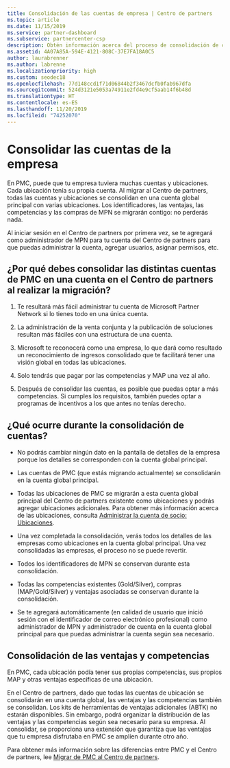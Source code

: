 ```yaml
---
title: Consolidación de las cuentas de empresa | Centro de partners
ms.topic: article
ms.date: 11/15/2019
ms.service: partner-dashboard
ms.subservice: partnercenter-csp
description: Obtén información acerca del proceso de consolidación de cuentas de Partner Membership Center (PMC) en una cuenta del Centro de partners. Puedes aplicar esta opción si realizas la migración de PMC al Centro de partners.
ms.assetid: 4A07A85A-594E-4121-808C-37E7FA18A0C5
author: laurabrenner
ms.author: labrenne
ms.localizationpriority: high
ms.custom: seodec18
ms.openlocfilehash: 77d148ccd1f71d06844b2f3467dcfb0fab967dfa
ms.sourcegitcommit: 524d3121e5053a74911e2fd4e9cf5aab14f6b48d
ms.translationtype: HT
ms.contentlocale: es-ES
ms.lasthandoff: 11/20/2019
ms.locfileid: "74252070"
---
```

# <a name="consolidate-your-company-accounts"></a>Consolidar las cuentas de la empresa

En PMC, puede que tu empresa tuviera muchas cuentas y ubicaciones. Cada ubicación tenía su propia cuenta. Al migrar al Centro de partners, todas las cuentas y ubicaciones se consolidan en una cuenta global principal con varias ubicaciones. Los identificadores, las ventajas, las competencias y las compras de MPN se migrarán contigo: no perderás nada. 

Al iniciar sesión en el Centro de partners por primera vez, se te agregará como administrador de MPN para tu cuenta del Centro de partners para que puedas administrar la cuenta, agregar usuarios, asignar permisos, etc. 

## <a name="why-should-you-consolidate-your-multiple-accounts-in-pmc-into-one-account-in-partner-center-when-you-migrate"></a>¿Por qué debes consolidar las distintas cuentas de PMC en una cuenta en el Centro de partners al realizar la migración?

1. Te resultará más fácil administrar tu cuenta de Microsoft Partner Network si lo tienes todo en una única cuenta.

2. La administración de la venta conjunta y la publicación de soluciones resultan más fáciles con una estructura de una cuenta.

3. Microsoft te reconocerá como una empresa, lo que dará como resultado un reconocimiento de ingresos consolidado que te facilitará tener una visión global en todas las ubicaciones.  

4. Solo tendrás que pagar por las competencias y MAP una vez al año.

5. Después de consolidar las cuentas, es posible que puedas optar a más competencias. Si cumples los requisitos, también puedes optar a programas de incentivos a los que antes no tenías derecho.


## <a name="what-happens-during-consolidation-of-accounts"></a>¿Qué ocurre durante la consolidación de cuentas?

- No podrás cambiar ningún dato en la pantalla de detalles de la empresa porque los detalles se corresponden con la cuenta global principal. 

- Las cuentas de PMC (que estás migrando actualmente) se consolidarán en la cuenta global principal. 

- Todas las ubicaciones de PMC se migrarán a esta cuenta global principal del Centro de partners existente como ubicaciones y podrás agregar ubicaciones adicionales. Para obtener más información acerca de las ubicaciones, consulta [Administrar la cuenta de socio: Ubicaciones](manage-locations.md).

- Una vez completada la consolidación, verás todos los detalles de las empresas como ubicaciones en la cuenta global principal. Una vez consolidadas las empresas, el proceso no se puede revertir.

- Todos los identificadores de MPN se conservan durante esta consolidación.

- Todas las competencias existentes (Gold/Silver), compras (MAP/Gold/Silver) y ventajas asociadas se conservan durante la consolidación.

- Se te agregará automáticamente (en calidad de usuario que inició sesión con el identificador de correo electrónico profesional) como administrador de MPN y administrador de cuenta en la cuenta global principal para que puedas administrar la cuenta según sea necesario. 


## <a name="consolidating-your-benefits-and-competencies"></a>Consolidación de las ventajas y competencias

En PMC, cada ubicación podía tener sus propias competencias, sus propios MAP y otras ventajas específicas de una ubicación.

En el Centro de partners, dado que todas las cuentas de ubicación se consolidarán en una cuenta global, las ventajas y las competencias también se consolidan. Los kits de herramientas de ventajas adicionales (ABTK) no estarán disponibles. Sin embargo, podrá organizar la distribución de las ventajas y las competencias según sea necesario para su empresa. Al consolidar, se proporciona una extensión que garantiza que las ventajas que tu empresa disfrutaba en PMC se amplíen durante otro año.

Para obtener más información sobre las diferencias entre PMC y el Centro de partners, lee [Migrar de PMC al Centro de partners](guide-to-migration.md).

